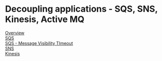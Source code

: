 # Decoupling applications - SQS, SNS, Kinesis, Active MQ
[Overview](Section-17/Overview.md)</br>
[SQS](Section-17/SQS.md)</br>
[SQS - Message Visibility TImeout](Section-17/SQS-Message%20Visibility%20Timeout.md)</br>
[SNS](Section-17/SNS.md)</br>
[Kinesis](Section-17/Kinesis.md)</br>
